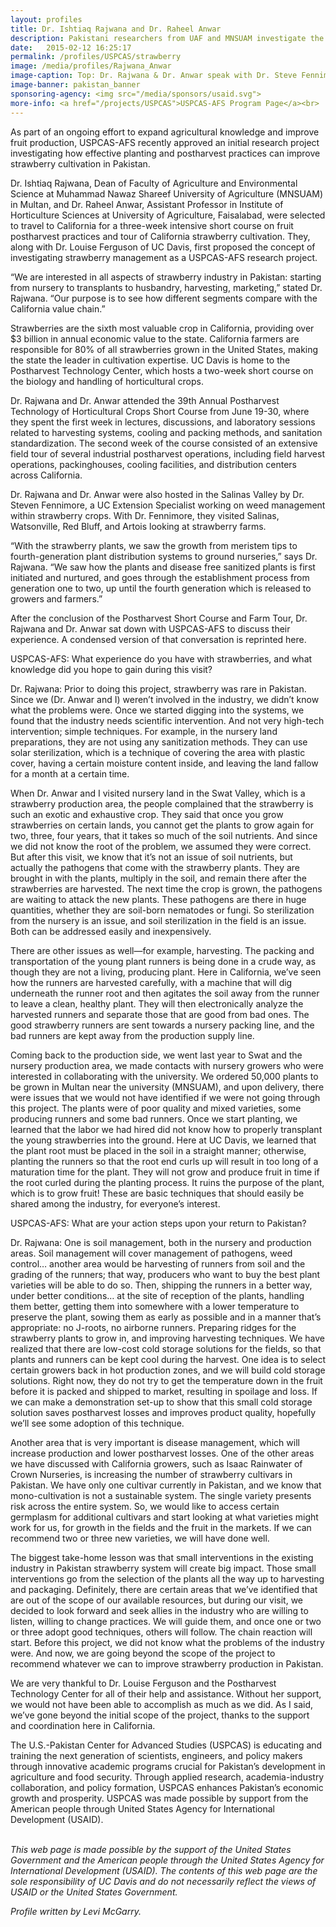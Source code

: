 ```yaml
---
layout: profiles
title: Dr. Ishtiaq Rajwana and Dr. Raheel Anwar
description: Pakistani researchers from UAF and MNSUAM investigate the best practices for strawberry cultivation and postharvest production.
date:   2015-02-12 16:25:17
permalink: /profiles/USPCAS/strawberry
image: /media/profiles/Rajwana_Anwar
image-caption: Top: Dr. Rajwana & Dr. Anwar speak with Dr. Steve Fennimore, UC Extension Specialist. Bottom: Dr. Rajwana inspects strawberry production fields in California.
image-banner: pakistan_banner
sponsoring-agency: <img src="/media/sponsors/usaid.svg">
more-info: <a href="/projects/USPCAS">USPCAS-AFS Program Page</a><br>
---
```

As part of an ongoing effort to expand agricultural knowledge and improve fruit production, USPCAS-AFS recently approved an initial research project investigating how effective planting and postharvest practices can improve strawberry cultivation in Pakistan. <br>

Dr. Ishtiaq Rajwana, Dean of Faculty of Agriculture and Environmental Science at Muhammad Nawaz Shareef University of Agriculture (MNSUAM) in Multan, and Dr. Raheel Anwar, Assistant Professor in Institute of Horticulture Sciences at University of Agriculture, Faisalabad, were selected to travel to California for a three-week intensive short course on fruit postharvest practices and tour of California strawberry cultivation. They, along with Dr. Louise Ferguson of UC Davis, first proposed the concept of investigating strawberry management as a USPCAS-AFS research project. <br>

“We are interested in all aspects of strawberry industry in Pakistan: starting from nursery to transplants to husbandry, harvesting, marketing,” stated Dr. Rajwana. “Our purpose is to see how different segments compare with the California value chain.” <br>

Strawberries are the sixth most valuable crop in California, providing over $3 billion in annual economic value to the state. California farmers are responsible for 80% of all strawberries grown in the United States, making the state the leader in cultivation expertise. UC Davis is home to the Postharvest Technology Center, which hosts a two-week short course on the biology and handling of horticultural crops. <br>

Dr. Rajwana and Dr. Anwar attended the 39th Annual Postharvest Technology of Horticultural Crops Short Course from June 19-30, where they spent the first week in lectures, discussions, and laboratory sessions related to harvesting systems, cooling and packing methods, and sanitation standardization. The second week of the course consisted of an extensive field tour of several industrial postharvest operations, including field harvest operations, packinghouses, cooling facilities, and distribution centers across California. <br>

Dr. Rajwana and Dr. Anwar were also hosted in the Salinas Valley by Dr. Steven Fennimore, a UC Extension Specialist working on weed management within strawberry crops. With Dr. Fennimore, they visited Salinas, Watsonville, Red Bluff, and Artois looking at strawberry farms. <br>

“With the strawberry plants, we saw the growth from meristem tips to fourth-generation plant distribution systems to ground nurseries,” says Dr. Rajwana. “We saw how the plants and disease free sanitized plants is first initiated and nurtured, and goes through the establishment process from generation one to two, up until the fourth generation which is released to growers and farmers.” <br>

After the conclusion of the Postharvest Short Course and Farm Tour, Dr. Rajwana and Dr. Anwar sat down with USPCAS-AFS to discuss their experience. A condensed version of that conversation is reprinted here. <br>

USPCAS-AFS: What experience do you have with strawberries, and what knowledge did you hope to gain during this visit? <br>

Dr. Rajwana: Prior to doing this project, strawberry was rare in Pakistan. Since we (Dr. Anwar and I) weren’t involved in the industry, we didn’t know what the problems were. Once we started digging into the systems, we found that the industry needs scientific intervention. And not very high-tech intervention; simple techniques. For example, in the nursery land preparations, they are not using any sanitization methods. They can use solar sterilization, which is a technique of covering the area with plastic cover, having a certain moisture content inside, and leaving the land fallow for a month at a certain time. <br>

When Dr. Anwar and I visited nursery land in the Swat Valley, which is a strawberry production area, the people complained that the strawberry is such an exotic and exhaustive crop. They said that once you grow strawberries on certain lands, you cannot get the plants to grow again for two, three, four years, that it takes so much of the soil nutrients. And since we did not know the root of the problem, we assumed they were correct. But after this visit, we know that it’s not an issue of soil nutrients, but actually the pathogens that come with the strawberry plants. They are brought in with the plants, multiply in the soil, and remain there after the strawberries are harvested. The next time the crop is grown, the pathogens are waiting to attack the new plants. These pathogens are there in huge quantities, whether they are soil-born nematodes or fungi. So sterilization from the nursery is an issue, and soil sterilization in the field is an issue. Both can be addressed easily and inexpensively. <br>

There are other issues as well—for example, harvesting. The packing and transportation of the young plant runners is being done in a crude way, as though they are not a living, producing plant. Here in California, we’ve seen how the runners are harvested carefully, with a machine that will dig underneath the runner root and then agitates the soil away from the runner to leave a clean, healthy plant. They will then electronically analyze the harvested runners and separate those that are good from bad ones. The good strawberry runners are sent towards a nursery packing line, and the bad runners are kept away from the production supply line. <br>

Coming back to the production side, we went last year to Swat and the nursery production area, we made contacts with nursery growers who were interested in collaborating with the university. We ordered 50,000 plants to be grown in Multan near the university (MNSUAM), and upon delivery, there were issues that we would not have identified if we were not going through this project. The plants were of poor quality and mixed varieties, some producing runners and some bad runners. Once we start planting, we learned that the labor we had hired did not know how to properly transplant the young strawberries into the ground. Here at UC Davis, we learned that the plant root must be placed in the soil in a straight manner; otherwise, planting the runners so that the root end curls up will result in too long of a maturation time for the plant. They will not grow and produce fruit in time if the root curled during the planting process. It ruins the purpose of the plant, which is to grow fruit! These are basic techniques that should easily be shared among the industry, for everyone’s interest. <br>

USPCAS-AFS: What are your action steps upon your return to Pakistan? <br>

Dr. Rajwana: One is soil management, both in the nursery and production areas. Soil management will cover management of pathogens, weed control… another area would be harvesting of runners from soil and the grading of the runners; that way, producers who want to buy the best plant varieties will be able to do so. Then, shipping the runners in a better way, under better conditions… at the site of reception of the plants, handling them better, getting them into somewhere with a lower temperature to preserve the plant, sowing them as early as possible and in a manner that’s appropriate: no J-roots, no airborne runners. Preparing ridges for the strawberry plants to grow in, and improving harvesting techniques. We have realized that there are low-cost cold storage solutions for the fields, so that plants and runners can be kept cool during the harvest. One idea is to select certain growers back in hot production zones, and we will build cold storage solutions. Right now, they do not try to get the temperature down in the fruit before it is packed and shipped to market, resulting in spoilage and loss. If we can make a demonstration set-up to show that this small cold storage solution saves postharvest losses and improves product quality, hopefully we’ll see some adoption of this technique. <br>

Another area that is very important is disease management, which will increase production and lower postharvest losses. One of the other areas we have discussed with California growers, such as Isaac Rainwater of Crown Nurseries, is increasing the number of strawberry cultivars in Pakistan. We have only one cultivar currently in Pakistan, and we know that mono-cultivation is not a sustainable system. The single variety presents risk across the entire system. So, we would like to access certain germplasm for additional cultivars and start looking at what varieties might work for us, for growth in the fields and the fruit in the markets. If we can recommend two or three new varieties, we will have done well. <br>

The biggest take-home lesson was that small interventions in the existing industry in Pakistan strawberry system will create big impact. Those small interventions go from the selection of the plants all the way up to harvesting and packaging. Definitely, there are certain areas that we’ve identified that are out of the scope of our available resources, but during our visit, we decided to look forward and seek allies in the industry who are willing to listen, willing to change practices. We will guide them, and once one or two or three adopt good techniques, others will follow. The chain reaction will start. Before this project, we did not know what the problems of the industry were. And now, we are going beyond the scope of the project to recommend whatever we can to improve strawberry production in Pakistan. <br>

We are very thankful to Dr. Louise Ferguson and the Postharvest Technology Center for all of their help and assistance. Without her support, we would not have been able to accomplish as much as we did. As I said, we’ve gone beyond the initial scope of the project, thanks to the support and coordination here in California. <br>



The U.S.-Pakistan Center for Advanced Studies (USPCAS) is educating and training the next generation of scientists, engineers, and policy makers through innovative academic programs crucial for Pakistan’s development in agriculture and food security. Through applied research, academia-industry collaboration, and policy formation, USPCAS enhances Pakistan’s economic growth and prosperity. USPCAS was made possible by support from the American people through United States Agency for International Development (USAID). <br>
<br>

<i>This web page is made possible by the support of the United States Government and the American people through the United States Agency for International Development (USAID). The contents of this web page are the sole responsibility of UC Davis and do not necessarily reflect the views of USAID or the United States Government.</i><br>

<p><i>Profile written by Levi McGarry.</i></p>
